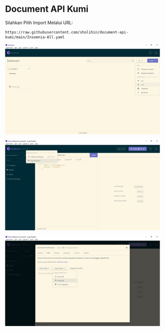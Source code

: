 # Document API Kumi

Silahkan Pilih Import Melalui URL:

```
https://raw.githubusercontent.com/sholihin/document-api-kumi/main/Insomnia-All.yaml
```

![Gambar 1.0](images/import-by-url-1.png)

![Gambar 1.0](images/import-by-url-2.png)

![Gambar 1.0](images/import-by-url-3.png)
